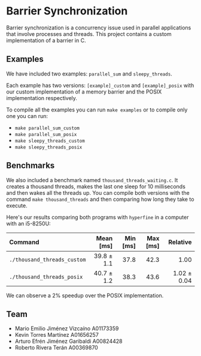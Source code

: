 # Barrier Synchronization

Barrier synchronization is a concurrency issue used in parallel applications that involve processes and threads. This project contains a custom implementation of a barrier in C.

## Examples

We have included two examples: `parallel_sum` and `sleepy_threads`.

Each example has two versions: `[example]_custom` and `[example]_posix` with our custom implementation of a memory barrier and the POSIX implementation respectively.

To compile all the examples you can run `make examples` or to compile only one you can run:

- `make parallel_sum_custom`
- `make parallel_sum_posix`
- `make sleepy_threads_custom`
- `make sleepy_threads_posix`

## Benchmarks

We also included a benchmark named `thousand_threads_waiting.c`. It creates a thousand threads, makes the last one sleep for 10 milliseconds and then wakes all the threads up. You can compile both versions with the command `make thousand_threads` and then comparing how long they take to execute.

Here's our results comparing both programs with `hyperfine` in a computer with an i5-8250U:

| Command                     |  Mean [ms] | Min [ms] | Max [ms] |    Relative |
| :-------------------------- | ---------: | -------: | -------: | ----------: |
| `./thousand_threads_custom` | 39.8 ± 1.1 |     37.8 |     42.3 |        1.00 |
| `./thousand_threads_posix`  | 40.7 ± 1.2 |     38.3 |     43.6 | 1.02 ± 0.04 |

We can observe a 2% speedup over the POSIX implementation.

## Team

- Mario Emilio Jiménez Vizcaíno A01173359
- Kevin Torres Martínez A01656257
- Arturo Efrén Jiménez Garibaldi A00824428
- Roberto Rivera Terán A00369870
